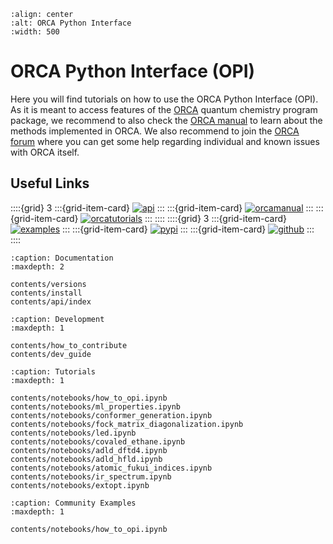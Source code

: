 ```{image} img/assets/opi_logo_horizontal.svg
:align: center
:alt: ORCA Python Interface
:width: 500
```

# ORCA Python Interface (OPI)

Here you will find tutorials on how to use the ORCA Python Interface (OPI). As it is meant to access features of the
[ORCA](https://www.faccts.de/orca/) quantum chemistry program package, we recommend to also check the
[ORCA manual](https://www.faccts.de/docs/orca/6.0/manual) to learn about the methods implemented in ORCA.
We also recommend to join the [ORCA forum](https://orcaforum.kofo.mpg.de/app.php/portal) where you can get some help
regarding individual and known issues with ORCA itself.

## Useful Links

::::{grid} 3
:::{grid-item-card}
[![api](img/assets/opi_api.svg)](../contents/api/index)
:::
:::{grid-item-card}
[![orcamanual](img/assets/opi_orca_manual.svg)](https://www.faccts.de/docs/orca/6.1/manual/)
:::
:::{grid-item-card}
[![orcatutorials](img/assets/opi_orca_tutorials.svg)](https://www.faccts.de/docs/orca/6.1/tutorials/)
:::
::::
::::{grid} 3
:::{grid-item-card}
[![examples](img/assets/opi_notebooks.svg)](https://www.faccts.de/docs/opi/1.0/docs/contents/notebooks/how_to_opi.html)
:::
:::{grid-item-card}
[![pypi](img/assets/opi_pypi.svg)](https://pypi.org/project/orca-pi/)
:::
:::{grid-item-card}
[![github](img/assets/opi_github.svg)](https://github.com/faccts/opi)
:::
::::

```{toctree}
:caption: Documentation
:maxdepth: 2

contents/versions
contents/install
contents/api/index
```

```{toctree}
:caption: Development
:maxdepth: 1

contents/how_to_contribute
contents/dev_guide
```

```{toctree}
:caption: Tutorials
:maxdepth: 1

contents/notebooks/how_to_opi.ipynb
contents/notebooks/ml_properties.ipynb
contents/notebooks/conformer_generation.ipynb
contents/notebooks/fock_matrix_diagonalization.ipynb
contents/notebooks/led.ipynb
contents/notebooks/covaled_ethane.ipynb
contents/notebooks/adld_dftd4.ipynb
contents/notebooks/adld_hfld.ipynb
contents/notebooks/atomic_fukui_indices.ipynb
contents/notebooks/ir_spectrum.ipynb
contents/notebooks/extopt.ipynb
```

```{toctree}
:caption: Community Examples
:maxdepth: 1

contents/notebooks/how_to_opi.ipynb
```

[documentation]: index.html
[tricks and tips]: index.html
